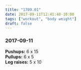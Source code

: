 ```yaml
---
title: "1709.01"
date: 2017-09-11T12:41:40-10:00
tags: ["workout", "body weight"]
draft: false
---
```


### 2017-09-11

**Pushups:** 6 x 15  
**Pullups:** 6 x 5  
**Leg raises:** 5 x 10